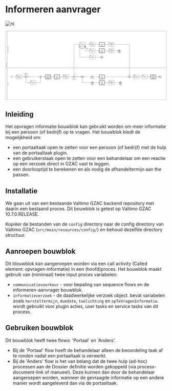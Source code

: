 # Informeren aanvrager
![nl](https://img.shields.io/badge/lang-nl-g.svg)

![opvragen-informatie](opvragen-informatie.png)

## Inleiding
Het opvragen informatie bouwblok kan gebruikt worden om meer informatie bij een persoon (of bedrijf) op te vragen.
Het bouwblok biedt de mogelijkheid om:
- een portaaltaak open te zetten voor een persoon (of bedrijf) met de hulp van de portaaltaak plugin.
- een gebruikerstaak open te zetten voor een behandelaar om een reactie op een verzoek direct in GZAC vast te leggen.
- een doorlooptijd te berekenen en als nodig de afhandeltermijn aan the passen.


## Installatie
We gaan uit van een bestaande Valtimo GZAC backend repository met daarin een bestaand proces.
Dit bouwblok is getest op Valtimo GZAC 10.7.0.RELEASE.

Kopiëer de bestanden van de `config` directory naar de config directory van Valtimo GZAC (`src/main/resources/config/`)
en behoud dezelfde directory structuur.


## Aanroepen bouwblok

Dit blouwblok kan aangeroepen worden via een call activity (Called element: opvragen-informatie) in een (hoofd)proces.
Het bouwblok maakt gebruik van (minimaal) twee input proces variabelen:
* `communicatievoorkeur` - voor bepaling van sequence flows en de informeren-aanvrager bouwblok.
* `informatieverzoek` - de daadwerkelijke verzoek object. bevat variabelen zoals `hersteltermijn`, `duedate`, `toelichting` en `opTeVragenInformatie`.
wordt gebruikt voor plugin acties, user tasks en service tasks van dit process.

## Gebruiken bouwblok

Dit bouwblok heeft twee flows: 'Portaal' en 'Anders'.  
* Bij de 'Portaal' flow hoeft de behandelaar alleen de beoordeling taak af te ronden nadat een portaaltaak is verwerkt.  
* Bij de 'Anders' flow is het van belang dat de twee hulp (ad-hoc) processen aan de Dossier definitie worden gekoppeld (via process-document-link of manueel). Deze kunnen dan door de behandelaar aangeroepen worden, wanneer de gevraagde informatie op een andere manier wordt aangeleverd dan via de portaaltaak.
